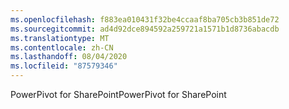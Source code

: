 ```yaml
---
ms.openlocfilehash: f883ea010431f32be4ccaaf8ba705cb3b851de72
ms.sourcegitcommit: ad4d92dce894592a259721a1571b1d8736abacdb
ms.translationtype: MT
ms.contentlocale: zh-CN
ms.lasthandoff: 08/04/2020
ms.locfileid: "87579346"
---
```

<span data-ttu-id="6c0d8-101">PowerPivot for SharePoint</span><span class="sxs-lookup"><span data-stu-id="6c0d8-101">PowerPivot for SharePoint</span></span>
